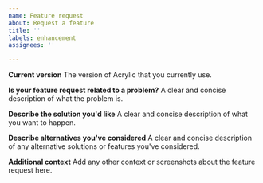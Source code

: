 ```yaml
---
name: Feature request
about: Request a feature
title: ''
labels: enhancement
assignees: ''

---
```


**Current version**
The version of Acrylic that you currently use.

**Is your feature request related to a problem?**
A clear and concise description of what the problem is.

**Describe the solution you'd like**
A clear and concise description of what you want to happen.

**Describe alternatives you've considered**
A clear and concise description of any alternative solutions or features you've considered.

**Additional context**
Add any other context or screenshots about the feature request here.
